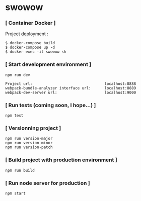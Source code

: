 # swowow

### [ Container Docker ]


Project deployment :

    $ docker-compose build
    $ docker-compose up -d
    $ docker exec -it swowow sh

### [ Start development environment ]

```
npm run dev

Project url:                                localhost:8888
webpack-bundle-analyzer interface url:      localhost:8889
webpack-dev-server url:                     localhost:9000
```

### [ Run tests (coming soon, I hope...) ]

```
npm test
```

### [ Versionning project ]

```
npm run version-major
npm run version-minor
npm run version-patch
```

### [ Build project with production environment ]

```
npm run build
```

### [ Run node server for production ]

```
npm start
